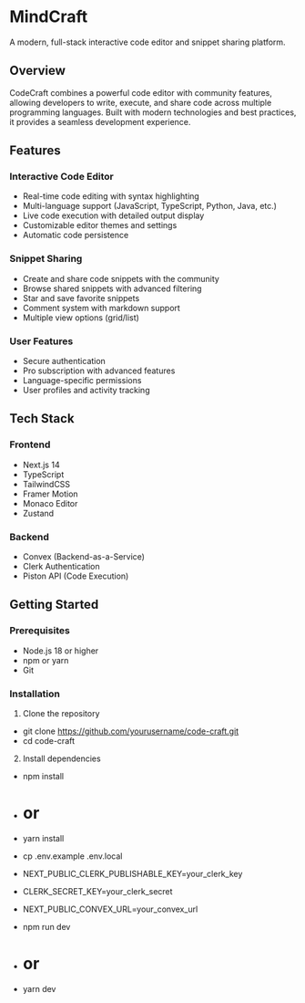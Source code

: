 # MindCraft

A modern, full-stack interactive code editor and snippet sharing platform.

## Overview

CodeCraft combines a powerful code editor with community features, allowing developers to write, execute, and share code across multiple programming languages. Built with modern technologies and best practices, it provides a seamless development experience.

## Features

### Interactive Code Editor

- Real-time code editing with syntax highlighting
- Multi-language support (JavaScript, TypeScript, Python, Java, etc.)
- Live code execution with detailed output display
- Customizable editor themes and settings
- Automatic code persistence

### Snippet Sharing

- Create and share code snippets with the community
- Browse shared snippets with advanced filtering
- Star and save favorite snippets
- Comment system with markdown support
- Multiple view options (grid/list)

### User Features

- Secure authentication
- Pro subscription with advanced features
- Language-specific permissions
- User profiles and activity tracking

## Tech Stack

### Frontend

- Next.js 14
- TypeScript
- TailwindCSS
- Framer Motion
- Monaco Editor
- Zustand

### Backend

- Convex (Backend-as-a-Service)
- Clerk Authentication
- Piston API (Code Execution)

## Getting Started

### Prerequisites

- Node.js 18 or higher
- npm or yarn
- Git

### Installation

1. Clone the repository

- git clone https://github.com/yourusername/code-craft.git
- cd code-craft

2. Install dependencies

- npm install
- # or
- yarn install

- cp .env.example .env.local

- NEXT_PUBLIC_CLERK_PUBLISHABLE_KEY=your_clerk_key
- CLERK_SECRET_KEY=your_clerk_secret
- NEXT_PUBLIC_CONVEX_URL=your_convex_url

- npm run dev
- # or
- yarn dev
